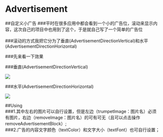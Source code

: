 # Advertisement
##自定义小广告
###平时在很多应用中都会看到一个小的广告位，滚动来显示内容，这次自己的项目中也用到了这个，于是就自己写了一个简单的广告位<br><br>
###滚动的方式我把它分为了垂直(AdvertisementDirectionVertical)和水平(AdvertisementDirectionHorizontal)<br>

###先来看一下效果<br>

###垂直(AdvertisementDirectionVertical)<br>

![](https://github.com/BaoLeiLi/Advertisement/tree/master/Advertisement/gif/vertical.gif)

###水平(AdvertisementDirectionHorizontal)<br>

![](https://github.com/BaoLeiLi/Advertisement/tree/master/Advertisement/gif/horizontal.gif)
<br>

##Using<br>
###1.其中左右的图片可以自行设置，但是左边（trumpetImage：图片名）必须有图片，右边（removeImage：图片名）的可有可无（且可以点击操作removeAdvertisementBlock）;<br>
###2.广告的内容文字颜色（textColor）和文字大小（textFont）也可自行设置；<br>
